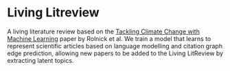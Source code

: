 # Living Litreview
A living literature review based on the [Tackling Climate Change with Machine Learning](https://www.semanticscholar.org/paper/Tackling-Climate-Change-with-Machine-Learning-Rolnick-Donti/998039a4876edc440e0cabb0bc42239b0eb29644) paper by Rolnick et al. We train a model that learns to represent scientific articles based on language modelling and citation graph edge prediction, allowing new papers to be added to the Living LitReview by extracting latent topics.
